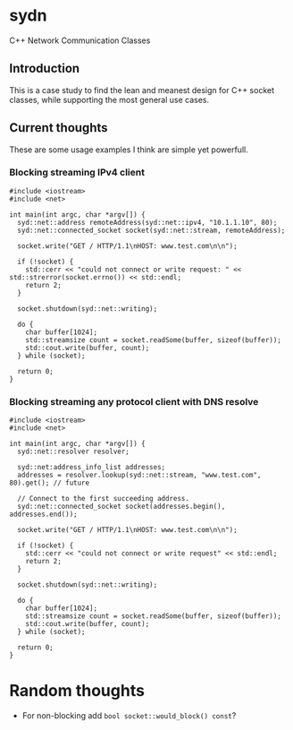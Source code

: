 # sydn
C++ Network Communication Classes


## Introduction

This is a case study to find the lean and meanest design for C++ socket classes, while supporting
the most general use cases.

## Current thoughts

These are some usage examples I think are simple yet powerfull.

### Blocking streaming IPv4 client

``` 
#include <iostream>
#include <net>

int main(int argc, char *argv[]) {
  syd::net::address remoteAddress(syd::net::ipv4, "10.1.1.10", 80);
  syd::net::connected_socket socket(syd::net::stream, remoteAddress);
  
  socket.write("GET / HTTP/1.1\nHOST: www.test.com\n\n");

  if (!socket) {
    std::cerr << "could not connect or write request: " << std::strerror(socket.errno()) << std::endl;
    return 2;
  }

  socket.shutdown(syd::net::writing);

  do {
    char buffer[1024];
    std::streamsize count = socket.readSome(buffer, sizeof(buffer));
    std::cout.write(buffer, count);
  } while (socket);

  return 0;
}

```

### Blocking streaming any protocol client with DNS resolve

```
#include <iostream>
#include <net>

int main(int argc, char *argv[]) {
  syd::net::resolver resolver;
  
  syd::net:address_info_list addresses;
  addresses = resolver.lookup(syd::net::stream, "www.test.com", 80).get(); // future

  // Connect to the first succeeding address.
  syd::net::connected_socket socket(addresses.begin(), addresses.end());
  
  socket.write("GET / HTTP/1.1\nHOST: www.test.com\n\n");

  if (!socket) {
    std::cerr << "could not connect or write request" << std::endl;
    return 2;
  }

  socket.shutdown(syd::net::writing);

  do {
    char buffer[1024];
    std::streamsize count = socket.readSome(buffer, sizeof(buffer));
    std::cout.write(buffer, count);
  } while (socket);

  return 0;
}
```

# Random thoughts

* For non-blocking add `bool socket::would_block() const`?

